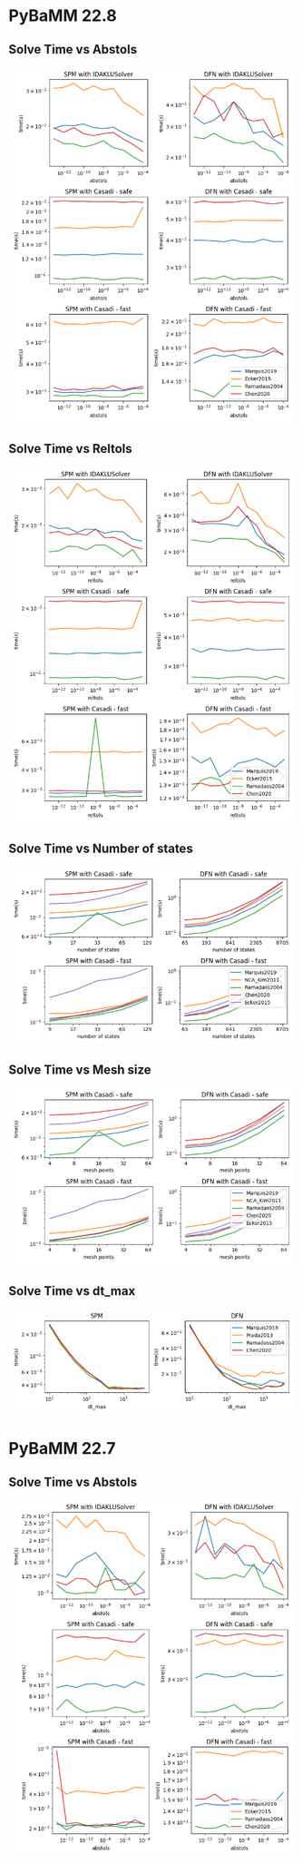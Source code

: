 # PyBaMM 22.8
## Solve Time vs Abstols
<img src='./benchmark_images/time_vs_abstols_22.8.png'>

## Solve Time vs Reltols
<img src='./benchmark_images/time_vs_reltols_22.8.png'>

## Solve Time vs Number of states
<img src='./benchmark_images/time_vs_no_of_states_22.8.png'>

## Solve Time vs Mesh size
<img src='./benchmark_images/time_vs_mesh_size_22.8.png'>

## Solve Time vs dt_max
<img src='./benchmark_images/time_vs_dt_max_22.8.png'>

# PyBaMM 22.7
## Solve Time vs Abstols
<img src='./benchmark_images/time_vs_abstols_22.7.png'>

